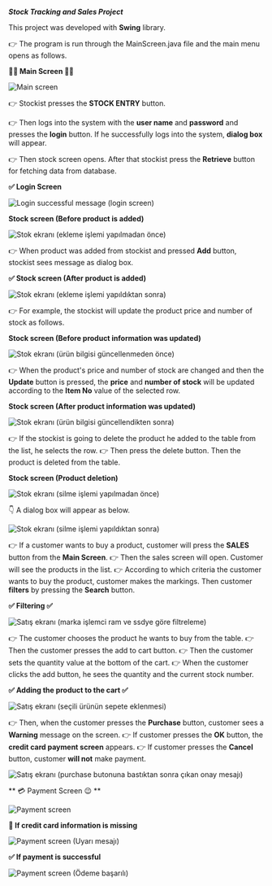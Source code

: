***Stock Tracking and Sales Project***

This project was developed with **Swing** library.

:point_right: The program is run through the MainScreen.java file and the main menu opens as follows.

**:tada::tada: Main Screen :tada::tada:**

![Main screen](https://user-images.githubusercontent.com/79416722/153661087-acf7a437-4f23-4f2a-8ce1-7ba2b7f756e0.PNG)

:point_right: Stockist presses the **STOCK ENTRY** button.

:point_right: Then logs into the system with the **user name** and **password** and presses the **login** button. If he successfully logs into the system, **dialog box** will appear.

:point_right: Then stock screen opens. After that stockist press the **Retrieve** button for fetching data from database.

**:white_check_mark: Login Screen**

![Login successful message (login screen)](https://user-images.githubusercontent.com/79416722/153662709-400015c1-7369-4fc9-867f-3a0cc38aa365.PNG)


**Stock screen (Before product is added)**

![Stok ekranı (ekleme işlemi yapılmadan önce)](https://user-images.githubusercontent.com/79416722/153663431-fa3087c8-9159-4fd6-b44d-db2ac0455bde.PNG)

:point_right: When product was added from stockist and pressed **Add** button, stockist sees message as dialog box.

**:white_check_mark: Stock screen (After product is added)**

![Stok ekranı (ekleme işlemi yapıldıktan sonra)](https://user-images.githubusercontent.com/79416722/153663726-0c7b339a-315b-4325-9d6f-4c401c1d57d7.PNG)


:point_right: For example, the stockist will update the product price and number of stock as follows. 

**Stock screen (Before product information was updated)**

![Stok ekranı (ürün bilgisi güncellenmeden önce)](https://user-images.githubusercontent.com/79416722/153664932-9129c6b1-1901-4d0a-8183-711fbc51436c.PNG)


:point_right: When the product's price and number of stock are changed and then the **Update** button is pressed, the **price** and **number of stock** will be updated according to the **Item No** value of the selected row.

**Stock screen (After product information was updated)**

![Stok ekranı (ürün bilgisi güncellendikten sonra)](https://user-images.githubusercontent.com/79416722/153664991-9abb9c88-0702-4ba2-92fa-c11234dae669.PNG)


:point_right: If the stockist is going to delete the product he added to the table from the list, he selects the row.
:point_right: Then press the delete button. Then the product is deleted from the table.

**Stock screen (Product deletion)**

![Stok ekranı (silme işlemi yapılmadan önce)](https://user-images.githubusercontent.com/79416722/153665723-dbc7ae1c-1654-4bbd-bc99-a3ec785198a5.PNG)


:point_down: A dialog box will appear as below.

![Stok ekranı (silme işlemi yapıldıktan sonra)](https://user-images.githubusercontent.com/79416722/153665978-7eec5378-807c-42f5-adde-e005189e4f7e.PNG)


:point_right: If a customer wants to buy a product, customer will press the **SALES** button from the **Main Screen**.
:point_right: Then the sales screen will open. Customer will see the products in the list.
:point_right: According to which criteria the customer wants to buy the product, customer makes the markings. Then customer **filters** by pressing the **Search** button.

**:white_check_mark: Filtering :white_check_mark:**

![Satış ekranı (marka işlemci ram ve ssdye göre filtreleme)](https://user-images.githubusercontent.com/79416722/153667345-eb0fcb9e-1bb8-4202-937f-d2b26ea731f9.PNG)

:point_right: The customer chooses the product he wants to buy from the table.
:point_right: Then the customer presses the add to cart button.
:point_right: Then the customer sets the quantity value at the bottom of the cart.
:point_right: When the customer clicks the add button, he sees the quantity and the current stock number.


**:white_check_mark: Adding the product to the cart :white_check_mark:**

![Satış ekranı (seçili ürünün sepete eklenmesi)](https://user-images.githubusercontent.com/79416722/153667774-2ecbebcd-84b5-426a-8d59-f33a52a27529.PNG)

:point_right: Then, when the customer presses the **Purchase** button, customer sees a **Warning** message on the screen.
:point_right: If customer presses the **OK** button, the **credit card payment screen** appears.
:point_right: If customer presses the **Cancel** button, customer **will not** make payment.

![Satış ekranı (purchase butonuna bastıktan sonra çıkan onay mesajı)](https://user-images.githubusercontent.com/79416722/153668596-7f11514f-975d-49f0-8a7b-08c802269e79.PNG)


** :credit_card: Payment Screen :wink: **

![Payment screen](https://user-images.githubusercontent.com/79416722/153668831-d36b968a-6e6e-4aa5-bde1-018807216304.PNG)


**:no_entry_sign: If credit card information is missing**

![Payment screen (Uyarı mesajı)](https://user-images.githubusercontent.com/79416722/153668961-62c01f0f-492a-4279-97e0-99a4a86edc5a.PNG)


**:white_check_mark: If payment is successful**

![Payment screen (Ödeme başarılı)](https://user-images.githubusercontent.com/79416722/153669432-d3d32c13-15a0-484e-bd50-afe956d0830a.PNG)
